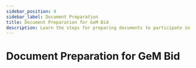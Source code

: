 ```yaml
---
sidebar_position: 4
sidebar_label: Document Preparation
title: Document Preparation for GeM Bid
description: Learn the steps for preparing documents to participate in GeM (Government e-Marketplace) Bid.
---
```


# Document Preparation for GeM Bid

